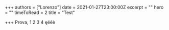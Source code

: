 +++
authors = ["Lorenzo"]
date = 2021-01-27T23:00:00Z
excerpt = ""
hero = ""
timeToRead = 2
title = "Test"

+++
Prova, 1 2 3 4 ęëêè